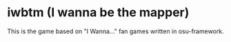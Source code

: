 # iwbtm (I wanna be the mapper)

This is the game based on "I Wanna..." fan games written in osu-framework.
